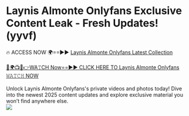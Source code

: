 # Laynis Almonte Onlyfans Exclusive Content Leak - Fresh Updates! (yyvf)

🔥 ACCESS NOW 🌍==►► <a href="https://tinyurl.com/kvy9nzfs" rel="nofollow">Laynis Almonte Onlyfans Latest Collection</a>
<br><br>
[🔴🌍📺📱👉WA𝚃CH Now==►► CLICK HERE TO Laynis Almonte Onlyfans 𝚆𝙰𝚃𝙲𝙷 NOW](https://tinyurl.com/kvy9nzfs)
<br><br>
Unlock Laynis Almonte Onlyfans's private videos and photos today! Dive into the newest 2025 content updates and explore exclusive material you won’t find anywhere else.
<br>
<a href="https://tinyurl.com/kvy9nzfs" rel="nofollow" data-target="animated-image.originalLink"><img src="https://camo.githubusercontent.com/8a4f000d20f83aca3bf7ec5f350d767afa0574a8a352519fd8cfa583a6f93a33/68747470733a2f2f692e696d6775722e636f6d2f644a486b345a712e676966" data-canonical-src="https://i.imgur.com/dJHk4Zq.gif" style="max-width: 100%; display: inline-block;" data-target="animated-image.originalImage"></a>
<br>
